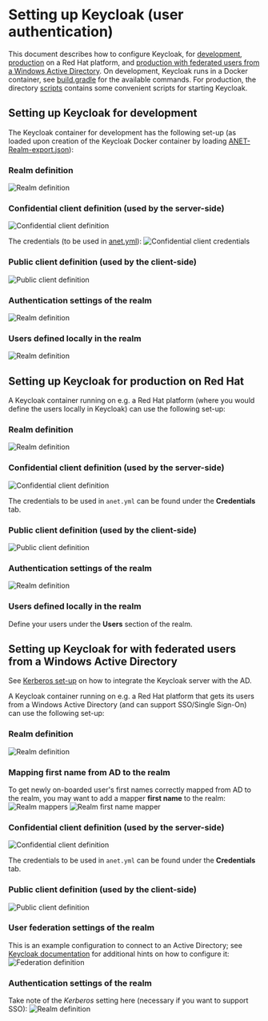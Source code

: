 # Setting up Keycloak (user authentication)
This document describes how to configure Keycloak, for [development](#dev), [production](#rh) on a Red Hat platform, and [production with federated users from a Windows Active Directory](#ad).
On development, Keycloak runs in a Docker container, see [build.gradle](../build.gradle) for the available commands. For production, the directory [scripts](../scripts/) contains some convenient scripts for starting Keycloak.

## <a name="dev"></a>Setting up Keycloak for development
The Keycloak container for development has the following set-up (as loaded upon creation of the Keycloak Docker container by loading [ANET-Realm-export.json](../ANET-Realm-export.json)):

### Realm definition
![Realm definition](images/keycloak-dev-realm.png)

### Confidential client definition (used by the server-side)
![Confidential client definition](images/keycloak-dev-client.png)

The credentials (to be used in [anet.yml](../anet.yml)):
![Confidential client credentials](images/keycloak-dev-client-creds.png)

### Public client definition (used by the client-side)
![Public client definition](images/keycloak-dev-client-public.png)

### Authentication settings of the realm
![Realm definition](images/keycloak-dev-authentication.png)

### <a name="dev-users"></a>Users defined locally in the realm
![Realm definition](images/keycloak-dev-users.png)


## <a name="rh"></a>Setting up Keycloak for production on Red Hat
A Keycloak container running on e.g. a Red Hat platform (where you would define the users locally in Keycloak) can use the following set-up:

### Realm definition
![Realm definition](images/keycloak-rh-realm.png)

### Confidential client definition (used by the server-side)
![Confidential client definition](images/keycloak-rh-client.png)

The credentials to be used in `anet.yml` can be found under the **Credentials** tab.

### Public client definition (used by the client-side)
![Public client definition](images/keycloak-rh-client-public.png)

### Authentication settings of the realm
![Realm definition](images/keycloak-rh-authentication.png)

### Users defined locally in the realm
Define your users under the **Users** section of the realm.


## <a name="ad"></a>Setting up Keycloak for with federated users from a Windows Active Directory
See [Kerberos set-up](kerberos.md) on how to integrate the Keycloak server with the AD.

A Keycloak container running on e.g. a Red Hat platform that gets its users from a Windows Active Directory (and can support SSO/Single Sign-On) can use the following set-up:

### Realm definition
![Realm definition](images/keycloak-ad-realm.png)

### Mapping first name from AD to the realm
To get newly on-boarded user's first names correctly mapped from AD to the realm, you may want to add a mapper **first name** to the realm:
![Realm mappers](images/keycloak-ad-realm-mappers.png)
![Realm first name mapper](images/keycloak-ad-realm-first-name-mapper.png)

### Confidential client definition (used by the server-side)
![Confidential client definition](images/keycloak-ad-client.png)

The credentials to be used in `anet.yml` can be found under the **Credentials** tab.

### Public client definition (used by the client-side)
![Public client definition](images/keycloak-ad-client-public.png)

### User federation settings of the realm
This is an example configuration to connect to an Active Directory; see [Keycloak documentation](https://www.keycloak.org/docs/latest/server_admin/index.html#_ldap) for additional hints on how to configure it:
![Federation definition](images/keycloak-ad-federation.png)

### Authentication settings of the realm
Take note of the *Kerberos* setting here (necessary if you want to support SSO):
![Realm definition](images/keycloak-ad-authentication.png)
